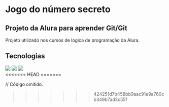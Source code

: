 <h1>Jogo do número secreto</h1>

<h2>Projeto da Alura para aprender Git/Git</h2>
<p>Projeto utilizado nos cursos de lógica de programação da Alura.</p>

## Tecnologias
<div>
  <img src="https://img.shields.io/badge/HTML-239120?style=for-the-badge&logo=html5&logoColor=white">
  <img src="https://img.shields.io/badge/CSS-239120?&style=for-the-badge&logo=css3&logoColor=white">
  <img src="https://img.shields.io/badge/JavaScript-F7DF1E?style=for-the-badge&logo=javascript&logoColor=black">
</div>
<<<<<<< HEAD
=======

// Código omitido. 
>>>>>>> 424251d7b458bb9aac91e9a760cb349b7ad3c55f

